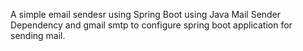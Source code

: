 A simple email sendesr using Spring Boot using Java Mail Sender Dependency and gmail smtp to configure spring boot application for sending mail. 
